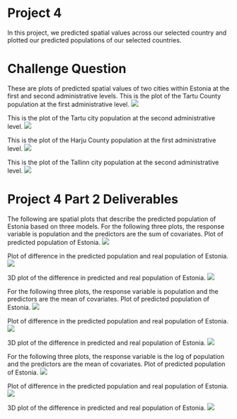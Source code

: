 # Project 4
In this project, we predicted spatial values across our selected country and plotted our predicted populations of our selected countries. 

# Challenge Question
These are plots of predicted spatial values of two cities within Estonia at the first and second administrative levels. 
This is the plot of the Tartu County population at the first administrative level.
![](tartu_pop1.png)

This is the plot of the Tartu city population at the second administrative level.
![](tartu_pop2.png)

This is the plot of the Harju County population at the first administrative level.
![](harju_pop1.png)

This is the plot of the Tallinn city population at the second administrative level.
![](tallinn_pop2.png)

# Project 4 Part 2 Deliverables
The following are spatial plots that describe the predicted population of Estonia based on three models. 
For the following three plots, the response variable is population and the predictors are the sum of covariates.
Plot of predicted population of Estonia.
![](populationsums.png)

Plot of difference in the predicted population and real population of Estonia.
![](diffsums.png)

3D plot of the difference in predicted and real population of Estonia. 
![](diffsums3d.PNG)

For the following three plots, the response variable is population and the predictors are the mean of covariates.
Plot of predicted population of Estonia.
![](populationmeans.png)

Plot of difference in the predicted population and real population of Estonia.
![](diffmeans.png)

3D plot of the difference in predicted and real population of Estonia.
![](diffmeans3d.PNG)

For the following three plots, the response variable is the log of population and the predictors are the mean of covariates.
Plot of predicted population of Estonia.
![](populationlogpop.png)

Plot of difference in the predicted population and real population of Estonia.
![](difflogpop.png)

3D plot of the difference in predicted and real population of Estonia.
![](difflogpop3d.PNG)
